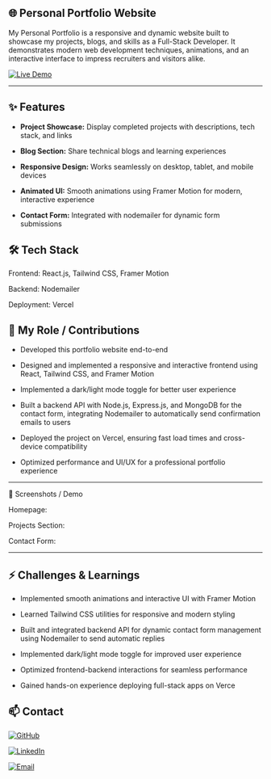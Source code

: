 ## 🌐 Personal Portfolio Website

My Personal Portfolio is a responsive and dynamic website built to showcase my projects, blogs, and skills as a Full-Stack Developer. It demonstrates modern web development techniques, animations, and an interactive interface to impress recruiters and visitors alike.

[![Live Demo](https://img.shields.io/badge/Live%20Demo-Portfolio-blue)](https://souravmahata.vercel.app/)

---

## ✨ Features

- **Project Showcase:** Display completed projects with descriptions, tech stack, and links

- **Blog Section:** Share technical blogs and learning experiences

- **Responsive Design:** Works seamlessly on desktop, tablet, and mobile devices

- **Animated UI:** Smooth animations using Framer Motion for modern, interactive experience

- **Contact Form:** Integrated with nodemailer for dynamic form submissions

## 🛠️ Tech Stack

Frontend: React.js, Tailwind CSS, Framer Motion

Backend: Nodemailer

Deployment: Vercel

## 👤 My Role / Contributions

- Developed this portfolio website end-to-end

- Designed and implemented a responsive and interactive frontend using React, Tailwind CSS, and Framer Motion

- Implemented a dark/light mode toggle for better user experience

- Built a backend API with Node.js, Express.js, and MongoDB for the contact form, integrating Nodemailer to automatically send confirmation emails to users

- Deployed the project on Vercel, ensuring fast load times and cross-device compatibility

- Optimized performance and UI/UX for a professional portfolio experience

---

📸 Screenshots / Demo

Homepage:

Projects Section:

Contact Form:

---

## ⚡ Challenges & Learnings

- Implemented smooth animations and interactive UI with Framer Motion

- Learned Tailwind CSS utilities for responsive and modern styling

- Built and integrated backend API for dynamic contact form management using Nodemailer to send automatic replies

- Implemented dark/light mode toggle for improved user experience

- Optimized frontend-backend interactions for seamless performance

- Gained hands-on experience deploying full-stack apps on Verce

## 📫 Contact

[![GitHub](https://img.shields.io/badge/GitHub-MahataSourav-181717?style=flat&logo=github&logoColor=white)](https://github.com/mahatasourav)

[![LinkedIn](https://img.shields.io/badge/LinkedIn-MahataSourav-0A66C2?style=flat&logo=linkedin&logoColor=white)](https://www.linkedin.com/in/mahatasourav/)

[![Email](https://img.shields.io/badge/Email-mahatasourav35@gmail.com-D14836?style=flat&logo=gmail&logoColor=white)](mailto:mahatasourav35@gmail.com)
